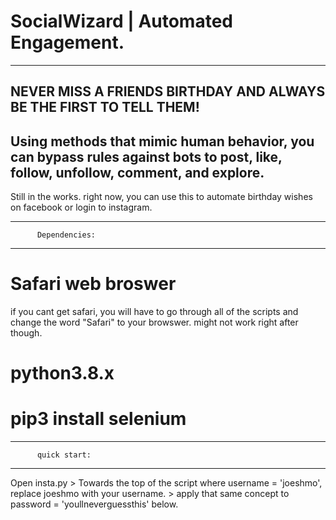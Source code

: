 # SocialWizard | Automated Engagement.
----------------------------------------
NEVER MISS A FRIENDS BIRTHDAY AND ALWAYS
BE THE FIRST TO TELL THEM!
----------------------------------
Using methods that mimic human behavior,
you can bypass rules against bots to post,
like, follow, unfollow, comment, and explore. 
----------------------------------------

Still in the works. right now, you can use 
this to automate birthday wishes
on facebook or login to instagram.

-----------------------------------------
          Dependencies: 
-----------------------------------------
# Safari web broswer
if you cant get safari, you will have to go 
through all of the  scripts and change the word
"Safari" to your browswer. 
might not work right after though.
# python3.8.x
# pip3 install selenium
----------------------------------------
          quick start: 
-----------------------------------------
Open insta.py > Towards the top of the script
where username = 'joeshmo', replace joeshmo 
with your username. > apply that same concept 
to password = 'youllneverguessthis' below.
